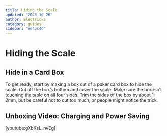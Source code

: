 ```yaml
---
title: Hiding the Scale
updated: "2025-10-26"
author: Electricks
category: guides
sidebar: "ee4bc46"
---
```


# Hiding the Scale

## Hide in a Card Box

To get ready, start by making a box out of a poker card box to hide the scale. Cut off the box’s bottom and cover the scale. Make sure the box isn’t touching the table on all four sides. Trim the sides of the box by about 1-2mm, but be careful not to cut too much, or people might notice the trick.

## Unboxing Video: Charging and Power Saving

[youtube:gXbKsL_nvEg]
